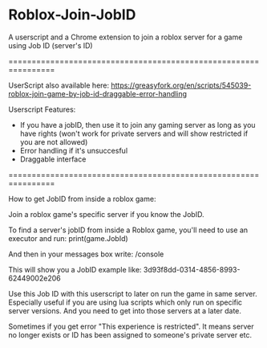 # Roblox-Join-JobID
A userscript and a Chrome extension to join a roblox server for a game using Job ID (server's ID)

================================================================

UserScript also available here:
https://greasyfork.org/en/scripts/545039-roblox-join-game-by-job-id-draggable-error-handling

Userscript Features:
- If you have a jobID, then use it to join any gaming server as long as you have rights (won't work for private servers and will show restricted if you are not allowed)
- Error handling if it's unsuccesful
- Draggable interface

================================================================

How to get JobID from inside a roblox game:

Join a roblox game's specific server if you know the JobID.

To find a server's jobID from inside a Roblox game, you'll need to use an executor and run:
print(game.JobId)

And then in your messages box write:
/console

This will show you a JobID example like:
3d93f8dd-0314-4856-8993-62449002e206

Use this Job ID with this userscript to later on run the game in same server.
Especially useful if you are using lua scripts which only run on specific server versions.
And you need to get into those servers at a later date.

Sometimes if you get error "This experience is restricted". It means server no longer exists or ID has been assigned to someone's private server etc.
